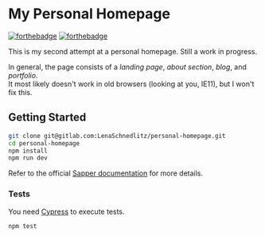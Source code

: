 # My Personal Homepage


[![forthebadge](https://forthebadge.com/images/badges/built-with-love.svg)](https://forthebadge.com)
[![forthebadge](https://forthebadge.com/images/badges/kinda-sfw.svg)](https://forthebadge.com)

This is my second attempt at a personal homepage. Still a work in progress.  

In general, the page consists of a *landing page*, *about section*, *blog*, and *portfolio*.  
It most likely doesn't work in old browsers (looking at you, IE11), but I won't fix this.


## Getting Started

```bash
git clone git@gitlab.com:LenaSchnedlitz/personal-homepage.git
cd personal-homepage
npm install
npm run dev
```

Refer to the official [Sapper documentation](https://sapper.svelte.dev/docs) for more details.

### Tests

You need [Cypress](https://www.cypress.io/) to execute tests.

```bash
npm test
```






